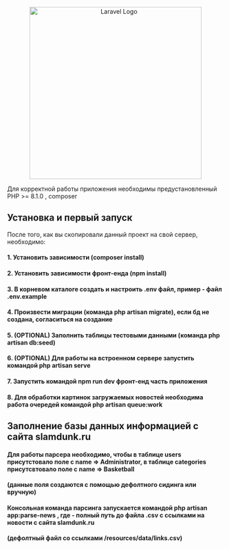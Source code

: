 <p align="center"><a href="https://laravel.com" target="_blank"><img src="https://raw.githubusercontent.com/laravel/art/master/logo-lockup/5%20SVG/2%20CMYK/1%20Full%20Color/laravel-logolockup-cmyk-red.svg" width="400" alt="Laravel Logo"></a></p>



Для корректной работы приложения необходимы предустановленный PHP >= 8.1.0 , composer

## Установка и первый запуск

После того, как вы скопировали данный проект на свой сервер, необходимо:

#### 1. Установить зависимости (composer install)
#### 2. Установить зависимости фронт-енда (npm install)
#### 3. В корневом каталоге создать и настроить .env файл, пример - файл .env.example
#### 4. Произвести миграции (команда php artisan migrate), если бд не создана, согласиться на создание
#### 5. (OPTIONAL)  Заполнить таблицы тестовыми данными (команда php artisan db:seed)
#### 6. (OPTIONAL) Для работы на встроенном сервере запустить командой php artisan serve
#### 7. Запустить командой npm run dev фронт-енд часть приложения
#### 8. Для обработки картинок загружаемых новостей необходима работа очередей командой php artisan queue:work

## Заполнение базы данных информацией с сайта slamdunk.ru

#### Для работы парсера необходимо, чтобы в таблице users присутстовало поле с name => Administrator, в таблице categories присутсвтовало поле с name => Basketball
#### (данные поля создаются с помощью дефолтного сидинга или вручную)

#### Консольная команда парсинга запускается командой php artisan app:parse-news <linksPath>, где <linksPath> - полный путь до файла .csv с ссылками на новости с сайта slamdunk.ru
#### (дефолтный файл со ссылками /resources/data/links.csv)
